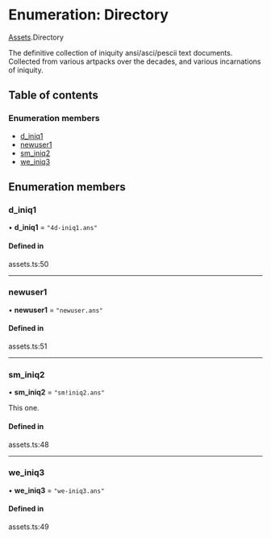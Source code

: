 # Enumeration: Directory

[Assets](../modules/Assets.md).Directory

The definitive collection of iniquity ansi/asci/pescii text documents.
Collected from various artpacks over the decades, and various incarnations of iniquity.

## Table of contents

### Enumeration members

- [d\_iniq1](Assets.Directory.md#d_iniq1)
- [newuser1](Assets.Directory.md#newuser1)
- [sm\_iniq2](Assets.Directory.md#sm_iniq2)
- [we\_iniq3](Assets.Directory.md#we_iniq3)

## Enumeration members

### d\_iniq1

• **d\_iniq1** = `"4d-iniq1.ans"`

#### Defined in

assets.ts:50

___

### newuser1

• **newuser1** = `"newuser.ans"`

#### Defined in

assets.ts:51

___

### sm\_iniq2

• **sm\_iniq2** = `"sm!iniq2.ans"`

This one.

#### Defined in

assets.ts:48

___

### we\_iniq3

• **we\_iniq3** = `"we-iniq3.ans"`

#### Defined in

assets.ts:49
